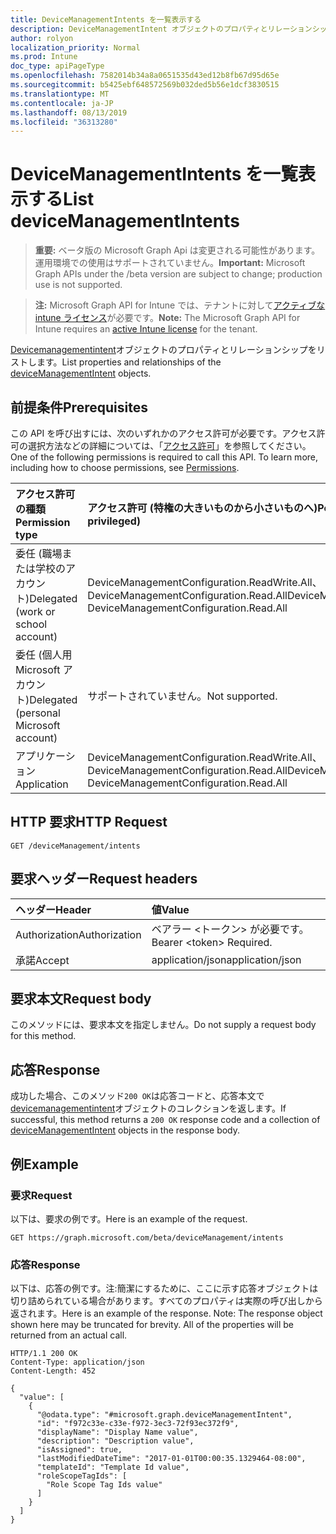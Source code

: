 ```yaml
---
title: DeviceManagementIntents を一覧表示する
description: DeviceManagementIntent オブジェクトのプロパティとリレーションシップをリストします。
author: rolyon
localization_priority: Normal
ms.prod: Intune
doc_type: apiPageType
ms.openlocfilehash: 7582014b34a8a0651535d43ed12b8fb67d95d65e
ms.sourcegitcommit: b5425ebf648572569b032ded5b56e1dcf3830515
ms.translationtype: MT
ms.contentlocale: ja-JP
ms.lasthandoff: 08/13/2019
ms.locfileid: "36313280"
---
```

# <a name="list-devicemanagementintents"></a><span data-ttu-id="23918-103">DeviceManagementIntents を一覧表示する</span><span class="sxs-lookup"><span data-stu-id="23918-103">List deviceManagementIntents</span></span>

> <span data-ttu-id="23918-104">**重要:** ベータ版の Microsoft Graph Api は変更される可能性があります。運用環境での使用はサポートされていません。</span><span class="sxs-lookup"><span data-stu-id="23918-104">**Important:** Microsoft Graph APIs under the /beta version are subject to change; production use is not supported.</span></span>

> <span data-ttu-id="23918-105">**注:** Microsoft Graph API for Intune では、テナントに対して[アクティブな intune ライセンス](https://go.microsoft.com/fwlink/?linkid=839381)が必要です。</span><span class="sxs-lookup"><span data-stu-id="23918-105">**Note:** The Microsoft Graph API for Intune requires an [active Intune license](https://go.microsoft.com/fwlink/?linkid=839381) for the tenant.</span></span>

<span data-ttu-id="23918-106">[Devicemanagementintent](../resources/intune-deviceintent-devicemanagementintent.md)オブジェクトのプロパティとリレーションシップをリストします。</span><span class="sxs-lookup"><span data-stu-id="23918-106">List properties and relationships of the [deviceManagementIntent](../resources/intune-deviceintent-devicemanagementintent.md) objects.</span></span>

## <a name="prerequisites"></a><span data-ttu-id="23918-107">前提条件</span><span class="sxs-lookup"><span data-stu-id="23918-107">Prerequisites</span></span>
<span data-ttu-id="23918-p101">この API を呼び出すには、次のいずれかのアクセス許可が必要です。アクセス許可の選択方法などの詳細については、「[アクセス許可](/graph/permissions-reference)」を参照してください。</span><span class="sxs-lookup"><span data-stu-id="23918-p101">One of the following permissions is required to call this API. To learn more, including how to choose permissions, see [Permissions](/graph/permissions-reference).</span></span>

|<span data-ttu-id="23918-110">アクセス許可の種類</span><span class="sxs-lookup"><span data-stu-id="23918-110">Permission type</span></span>|<span data-ttu-id="23918-111">アクセス許可 (特権の大きいものから小さいものへ)</span><span class="sxs-lookup"><span data-stu-id="23918-111">Permissions (from most to least privileged)</span></span>|
|:---|:---|
|<span data-ttu-id="23918-112">委任 (職場または学校のアカウント)</span><span class="sxs-lookup"><span data-stu-id="23918-112">Delegated (work or school account)</span></span>|<span data-ttu-id="23918-113">DeviceManagementConfiguration.ReadWrite.All、DeviceManagementConfiguration.Read.All</span><span class="sxs-lookup"><span data-stu-id="23918-113">DeviceManagementConfiguration.ReadWrite.All, DeviceManagementConfiguration.Read.All</span></span>|
|<span data-ttu-id="23918-114">委任 (個人用 Microsoft アカウント)</span><span class="sxs-lookup"><span data-stu-id="23918-114">Delegated (personal Microsoft account)</span></span>|<span data-ttu-id="23918-115">サポートされていません。</span><span class="sxs-lookup"><span data-stu-id="23918-115">Not supported.</span></span>|
|<span data-ttu-id="23918-116">アプリケーション</span><span class="sxs-lookup"><span data-stu-id="23918-116">Application</span></span>|<span data-ttu-id="23918-117">DeviceManagementConfiguration.ReadWrite.All、DeviceManagementConfiguration.Read.All</span><span class="sxs-lookup"><span data-stu-id="23918-117">DeviceManagementConfiguration.ReadWrite.All, DeviceManagementConfiguration.Read.All</span></span>|

## <a name="http-request"></a><span data-ttu-id="23918-118">HTTP 要求</span><span class="sxs-lookup"><span data-stu-id="23918-118">HTTP Request</span></span>
<!-- {
  "blockType": "ignored"
}
-->
``` http
GET /deviceManagement/intents
```

## <a name="request-headers"></a><span data-ttu-id="23918-119">要求ヘッダー</span><span class="sxs-lookup"><span data-stu-id="23918-119">Request headers</span></span>
|<span data-ttu-id="23918-120">ヘッダー</span><span class="sxs-lookup"><span data-stu-id="23918-120">Header</span></span>|<span data-ttu-id="23918-121">値</span><span class="sxs-lookup"><span data-stu-id="23918-121">Value</span></span>|
|:---|:---|
|<span data-ttu-id="23918-122">Authorization</span><span class="sxs-lookup"><span data-stu-id="23918-122">Authorization</span></span>|<span data-ttu-id="23918-123">ベアラー &lt;トークン&gt; が必要です。</span><span class="sxs-lookup"><span data-stu-id="23918-123">Bearer &lt;token&gt; Required.</span></span>|
|<span data-ttu-id="23918-124">承諾</span><span class="sxs-lookup"><span data-stu-id="23918-124">Accept</span></span>|<span data-ttu-id="23918-125">application/json</span><span class="sxs-lookup"><span data-stu-id="23918-125">application/json</span></span>|

## <a name="request-body"></a><span data-ttu-id="23918-126">要求本文</span><span class="sxs-lookup"><span data-stu-id="23918-126">Request body</span></span>
<span data-ttu-id="23918-127">このメソッドには、要求本文を指定しません。</span><span class="sxs-lookup"><span data-stu-id="23918-127">Do not supply a request body for this method.</span></span>

## <a name="response"></a><span data-ttu-id="23918-128">応答</span><span class="sxs-lookup"><span data-stu-id="23918-128">Response</span></span>
<span data-ttu-id="23918-129">成功した場合、このメソッド`200 OK`は応答コードと、応答本文で[devicemanagementintent](../resources/intune-deviceintent-devicemanagementintent.md)オブジェクトのコレクションを返します。</span><span class="sxs-lookup"><span data-stu-id="23918-129">If successful, this method returns a `200 OK` response code and a collection of [deviceManagementIntent](../resources/intune-deviceintent-devicemanagementintent.md) objects in the response body.</span></span>

## <a name="example"></a><span data-ttu-id="23918-130">例</span><span class="sxs-lookup"><span data-stu-id="23918-130">Example</span></span>

### <a name="request"></a><span data-ttu-id="23918-131">要求</span><span class="sxs-lookup"><span data-stu-id="23918-131">Request</span></span>
<span data-ttu-id="23918-132">以下は、要求の例です。</span><span class="sxs-lookup"><span data-stu-id="23918-132">Here is an example of the request.</span></span>
``` http
GET https://graph.microsoft.com/beta/deviceManagement/intents
```

### <a name="response"></a><span data-ttu-id="23918-133">応答</span><span class="sxs-lookup"><span data-stu-id="23918-133">Response</span></span>
<span data-ttu-id="23918-p102">以下は、応答の例です。注:簡潔にするために、ここに示す応答オブジェクトは切り詰められている場合があります。すべてのプロパティは実際の呼び出しから返されます。</span><span class="sxs-lookup"><span data-stu-id="23918-p102">Here is an example of the response. Note: The response object shown here may be truncated for brevity. All of the properties will be returned from an actual call.</span></span>
``` http
HTTP/1.1 200 OK
Content-Type: application/json
Content-Length: 452

{
  "value": [
    {
      "@odata.type": "#microsoft.graph.deviceManagementIntent",
      "id": "f972c33e-c33e-f972-3ec3-72f93ec372f9",
      "displayName": "Display Name value",
      "description": "Description value",
      "isAssigned": true,
      "lastModifiedDateTime": "2017-01-01T00:00:35.1329464-08:00",
      "templateId": "Template Id value",
      "roleScopeTagIds": [
        "Role Scope Tag Ids value"
      ]
    }
  ]
}
```







